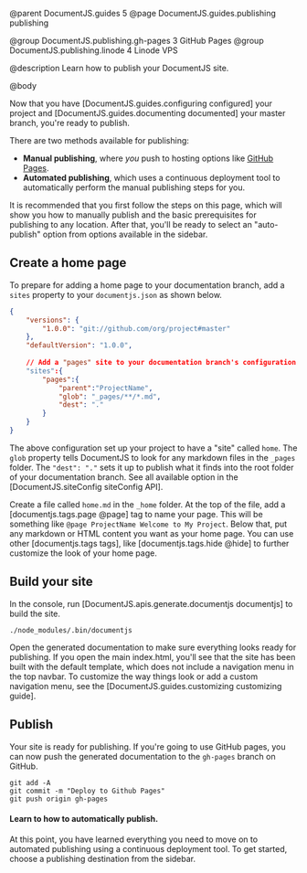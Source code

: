 @parent DocumentJS.guides 5
@page DocumentJS.guides.publishing publishing

@group DocumentJS.publishing.gh-pages 3 GitHub Pages
@group DocumentJS.publishing.linode 4 Linode VPS

@description Learn how to publish your DocumentJS site.

@body

Now that you have [DocumentJS.guides.configuring configured] your project and [DocumentJS.guides.documenting documented] your master branch, you're ready to publish.  

There are two methods available for publishing: 
 - **Manual publishing**, where _you_ push to hosting options like [GitHub Pages](https://pages.github.com/).
 - **Automated publishing**, which uses a continuous deployment tool to automatically perform the manual publishing steps for you.
 
It is recommended that you first follow the steps on this page, which will show you how to manually publish and the basic prerequisites for publishing to any location.  After that, you'll be ready to select an "auto-publish" option from options available in the sidebar.

## Create a home page

To prepare for adding a home page to your documentation branch, add a `sites` property to your `documentjs.json` as shown below.

```json
{
    "versions": {
        "1.0.0": "git://github.com/org/project#master"
    },
    "defaultVersion": "1.0.0",
    
    // Add a "pages" site to your documentation branch's configuration:
    "sites":{
        "pages":{
            "parent":"ProjectName",
            "glob": "_pages/**/*.md",
            "dest": "."
        }
    }
}
```

The above configuration set up your project to have a "site" called `home`. The `glob` property tells DocumentJS to look for any markdown files in the `_pages` folder.  The `"dest": "."` sets it up to publish what it finds into the root folder of your documentation branch.  See all available option in the [DocumentJS.siteConfig siteConfig API].

Create a file called `home.md` in the `_home` folder.  At the top of the file, add a [documentjs.tags.page @page] tag to name your page.  This will be something like `@page ProjectName Welcome to My Project`.  Below that, put any markdown or HTML content you want as your home page.  You can use other [documentjs.tags tags], like [documentjs.tags.hide @hide] to further customize the look of your home page.

## Build your site

In the console, run [DocumentJS.apis.generate.documentjs documentjs] to build the site.

```console
./node_modules/.bin/documentjs
```

Open the generated documentation to make sure everything looks ready for publishing.  If you open the main index.html, you'll see that the site has been built with the default template, which does not include a navigation menu in the top navbar.  To customize the way things look or add a custom navigation menu, see the [DocumentJS.guides.customizing customizing guide].

## Publish

Your site is ready for publishing.  If you're going to use GitHub pages, you can now push the generated documentation to the `gh-pages` branch on GitHub.

```console
git add -A
git commit -m "Deploy to Github Pages"
git push origin gh-pages
```

#### **Learn to how to automatically publish.**

At this point, you have learned everything you need to move on to automated publishing using a continuous deployment tool. To get started, choose a publishing destination from the sidebar.